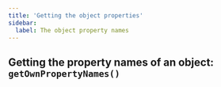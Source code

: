 ```yaml
---
title: 'Getting the object properties'
sidebar:
  label: The object property names
---
```


## Getting the property names of an object: `getOwnPropertyNames()`
